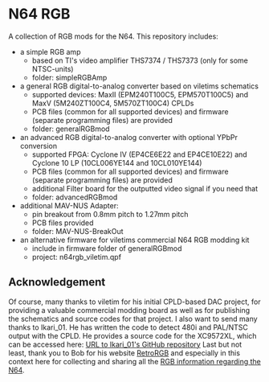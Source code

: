 # N64 RGB 

A collection of RGB mods for the N64. This repository includes:

- a simple RGB amp
  * based on TI's video amplifier THS7374 / THS7373 (only for some NTSC-units)
  * folder: simpleRGBAmp
- a general RGB digital-to-analog converter based on viletims schematics
  * supported devices: MaxII (EPM240T100C5, EPM570T100C5) and MaxV (5M240ZT100C4, 5M570ZT100C4) CPLDs
  * PCB files (common for all supported devices) and firmware (separate programming files) are provided
  * folder: generalRGBmod
- an advanced RGB digital-to-analog converter with optional YPbPr conversion
  * supported FPGA: Cyclone IV (EP4CE6E22 and EP4CE10E22) and Cyclone 10 LP (10CL006YE144 and 10CL010YE144)
  * PCB files (common for all supported devices) and firmware (separate programming files) are provided
  * additional Filter board for the outputted video signal if you need that
  * folder: advancedRGBmod
- additional MAV-NUS Adapter:
  * pin breakout from 0.8mm pitch to 1.27mm pitch
  * PCB files provided
  * folder: MAV-NUS-BreakOut
- an alternative firmware for viletims commercial N64 RGB modding kit
  * include in firmware folder of generalRGBmod
  * project: n64rgb_viletim.qpf


## Acknowledgement

Of course, many thanks to viletim for his initial CPLD-based DAC project, for providing a valuable commercial modding board as well as for publishing the schematics and source codes for that project.
I also want to send many thanks to Ikari_01. He has written the code to detect 480i and PAL/NTSC output with the CPLD. He provides a source code for the XC9572XL, which can be accessed here: [URL to Ikari_01's GitHub repository](https://github.com/mrehkopf/n64rgb)
Last but not least, thank you to Bob for his website [RetroRGB](http://retrorgb.com) and especially in this context here for collecting and sharing all the [RGB information regarding the N64](http://retrorgb.com/n64.html).